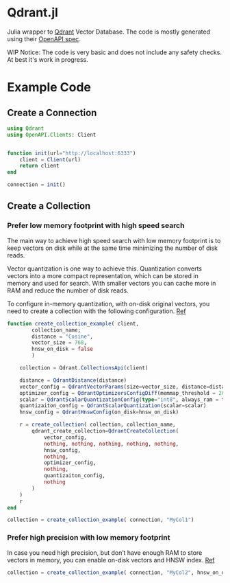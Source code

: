 # Qdrant.jl

Julia wrapper to [Qdrant](https://qdrant.tech/) Vector Database. The code is mostly
generated using their [OpenAPI spec](https://qdrant.github.io/qdrant/redoc/index.html). 

WIP Notice: The code is very basic and does not include any safety checks. At best it's
work in progress.

# Example Code

## Create a Connection

```julia
using Qdrant
using OpenAPI.Clients: Client


function init(url="http://localhost:6333")
    client = Client(url)
    return client
end

connection = init()
```

## Create a Collection

### Prefer low memory footprint with high speed search

The main way to achieve high speed search with low memory footprint is to keep vectors on 
disk while at the same time minimizing the number of disk reads.

Vector quantization is one way to achieve this. Quantization converts vectors into a more 
compact representation, which can be stored in memory and used for search. With smaller 
vectors you can cache more in RAM and reduce the number of disk reads.
        
To configure in-memory quantization, with on-disk original vectors, you need to create a 
collection with the following configuration. [Ref](https://qdrant.tech/documentation/guides/optimize/#prefer-low-memory-footprint-with-high-speed-search)

```julia
function create_collection_example( client, 
        collection_name; 
        distance = "Cosine", 
        vector_size = 768,
        hnsw_on_disk = false
        )

    collection = Qdrant.CollectionsApi(client)

    distance = QdrantDistance(distance)
    vector_config = QdrantVectorParams(size=vector_size, distance=distance)
    optimizer_config = QdrantOptimizersConfigDiff(memmap_threshold = 20000)
    scalar = QdrantScalarQuantizationConfig(type="int8", always_ram = true)
    quantizaiton_config = QdrantScalarQuantization(scalar=scalar)
    hnsw_config = QdrantHnswConfig(on_disk=hnsw_on_disk)

    r = create_collection( collection, collection_name, 
        qdrant_create_collection=QdrantCreateCollection(
            vector_config, 
            nothing, nothing, nothing, nothing, nothing, 
            hnsw_config, 
            nothing,
            optimizer_config, 
            nothing, 
            quantizaiton_config, 
            nothing
        )
    )
    r
end

collection = create_collection_example( connection, "MyCol1")
```

### Prefer high precision with low memory footprint

In case you need high precision, but don’t have enough RAM to store vectors in memory, you can enable on-disk vectors 
and HNSW index. [Ref](https://qdrant.tech/documentation/guides/optimize/#prefer-high-precision-with-low-memory-footprint)

```julia
collection = create_collection_example( connection, "MyCol2", hnsw_on_disk=true)
```


